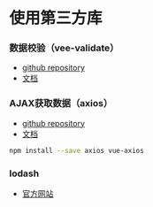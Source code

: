 # 使用第三方库

### 数据校验（vee-validate）
* [github repository](https://github.com/baianat/vee-validate)
* [文档](https://baianat.github.io/vee-validate/guide/)

### AJAX获取数据（axios）
* [github repository](https://github.com/axios/axios)
* [文档](https://vuejs.org/v2/cookbook/using-axios-to-consume-apis.html)

```bash
npm install --save axios vue-axios
```

### lodash
* [官方网站](https://lodash.com/)
